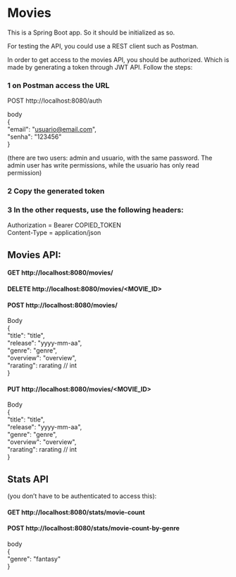 # Movies

This is a Spring Boot app. So it should be initialized as so.

For testing the API, you could use a REST client such as Postman.

In order to get access to the movies API, you should be authorized. Which is made by generating a token through JWT API. Follow the steps:

### 1 on Postman access the URL
POST		http://localhost:8080/auth

body<br/>
{<br/>
   "email": "usuario@email.com",<br/>
   "senha": "123456"<br/>
}

(there are two users: admin and usuario, with the same password. The admin user has write permissions, while the usuario has only read permission)

### 2 Copy the generated token

### 3 In the other requests, use the following headers:
Authorization = Bearer COPIED_TOKEN<br/>
Content-Type = application/json

## Movies API:

#### GET		  http://localhost:8080/movies/
#### DELETE	http://localhost:8080/movies/<MOVIE_ID>
#### POST	  http://localhost:8080/movies/
Body<br/>
{<br/>
   "title": "title",<br/>
   "release‌": "yyyy-mm-aa",<br/>
   "genre": "genre",<br/>
   "overview": "overview",<br/>
   "rarating": rarating // int<br/>
}
#### PUT	    http://localhost:8080/movies/<MOVIE_ID>
Body<br/>
{<br/>
   "title": "title",<br/>
   "release": "yyyy-mm-aa",<br/>
   "genre": "genre",<br/>
   "overview": "overview",<br/>
   "rarating": rarating // int<br/>
}

## Stats API
(you don’t have to be authenticated to access this):

#### GET	 	http://localhost:8080/stats/movie-count
#### POST 	http://localhost:8080/stats/movie-count-by-genre
body<br/>
{<br/>
    "genre": "fantasy"<br/>
}

